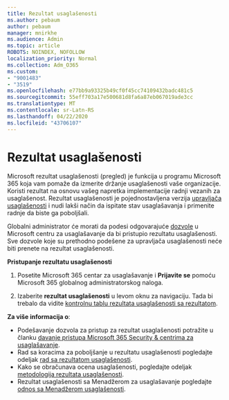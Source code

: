 ```yaml
---
title: Rezultat usaglašenosti
ms.author: pebaum
author: pebaum
manager: mnirkhe
ms.audience: Admin
ms.topic: article
ROBOTS: NOINDEX, NOFOLLOW
localization_priority: Normal
ms.collection: Adm_O365
ms.custom:
- "9001483"
- "3519"
ms.openlocfilehash: e77bb9a93325b49cf0f45cc74109432badc481c5
ms.sourcegitcommit: 55eff703a17e500681d8fa6a87eb067019ade3cc
ms.translationtype: MT
ms.contentlocale: sr-Latn-RS
ms.lasthandoff: 04/22/2020
ms.locfileid: "43706107"
---
```

# <a name="compliance-score"></a>Rezultat usaglašenosti

Microsoft rezultat usaglašenosti (pregled) je funkcija u programu Microsoft 365 koja vam pomaže da izmerite držanje usaglašenosti vaše organizacije. Koristi rezultat na osnovu vašeg napretka implementacije radnji vezanih za usaglašenost.   Rezultat usaglašenosti je pojednostavljena verzija [upravljača usaglašenosti](https://docs.microsoft.com/microsoft-365/compliance/compliance-manager-overview) i nudi lakši način da ispitate stav usaglašavanja i primenite radnje da biste ga poboljšali. 

Globalni administrator će morati da podesi odgovarajuće [dozvole](https://docs.microsoft.com/microsoft-365/security/office-365-security/permissions-in-the-security-and-compliance-center) u Microsoft centru za usaglašavanje da bi pristupio rezultatu usaglašenosti.  Sve dozvole koje su prethodno podešene za upravljača usaglašenosti neće biti prenete na rezultat usaglašenosti.

**Pristupanje rezultatu usaglašenosti**

1. Posetite Microsoft 365 centar za usaglašavanje i **Prijavite se** pomoću Microsoft 365 globalnog administratorskog naloga.

2. Izaberite **rezultat usaglašenosti** u levom oknu za navigaciju. Tada bi trebalo da vidite [kontrolnu tablu rezultata usaglašenosti sa rezultatom](https://docs.microsoft.com/microsoft-365/compliance/compliance-score-setup#understand-the-compliance-score-dashboard).
 

**Za više informacija o**:

- Podešavanje dozvola za pristup za rezultat usaglašenosti potražite u članku [davanje pristupa Microsoft 365 Security & centrima za usaglašavanje](https://docs.microsoft.com/microsoft-365/security/office-365-security/grant-access-to-the-security-and-compliance-center).
- Rad sa koracima za poboljšanje u rezultatu usaglašenosti pogledajte odeljak [rad sa rezultatom usaglašenosti](https://docs.microsoft.com/microsoft-365/compliance/working-with-compliance-score).
- Kako se obračunava ocena usaglašenosti, pogledajte odeljak [metodologija rezultata usaglašenosti](https://docs.microsoft.com/microsoft-365/compliance/compliance-score-methodology).
- Rezultat usaglašenosti sa Menadžerom za usaglašavanje pogledajte [odnos sa Menadžerom usaglašenosti](https://docs.microsoft.com/microsoft-365/compliance/compliance-score#relationship-to-compliance-manager).

